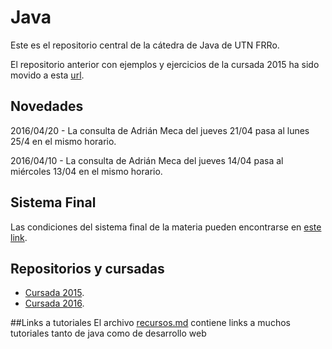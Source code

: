 # Java
Este es el repositorio central de la cátedra de Java de UTN FRRo.

El repositorio anterior con ejemplos y ejercicios de la cursada 2015 ha sido movido a esta [url](https://github.com/utnfrrojava/java2015).

## Novedades
  2016/04/20 - La consulta de Adrián Meca del jueves 21/04 pasa al lunes 25/4 en el mismo horario.
  
  2016/04/10 - La consulta de Adrián Meca del jueves 14/04 pasa al miércoles 13/04 en el mismo horario.

## Sistema Final
  Las condiciones del sistema final de la materia pueden encontrarse en [este link](https://goo.gl/BifevO).

## Repositorios y cursadas
* [Cursada 2015](https://github.com/utnfrrojava/java2015).
* [Cursada 2016](https://github.com/utnfrrojava/java2016).

##Links a tutoriales
El archivo [recursos.md](./material/recursos.md) contiene links a muchos tutoriales tanto de java como de desarrollo web
